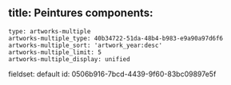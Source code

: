 title: Peintures
components:
  -
    type: artworks-multiple
    artworks-multiple_type: 40b34722-51da-48b4-b983-e9a90a97d6f6
    artworks-multiple_sort: 'artwork_year:desc'
    artworks-multiple_limit: 5
    artworks-multiple_display: unified
fieldset: default
id: 0506b916-7bcd-4439-9f60-83bc09897e5f
